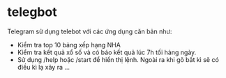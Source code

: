 # telegbot
Telegram sử dụng telebot với các ứng dụng căn bản như:
- Kiểm tra top 10 bảng xếp hạng NHA
- Kiểm tra kết quả xổ số và có báo kết quả lúc 7h tối hàng ngày. 
- Sử dụng /help hoặc /start để hiển thị lệnh. 
Ngoài ra khi gõ bất kì sẽ có điều kì lạ xảy ra ...

